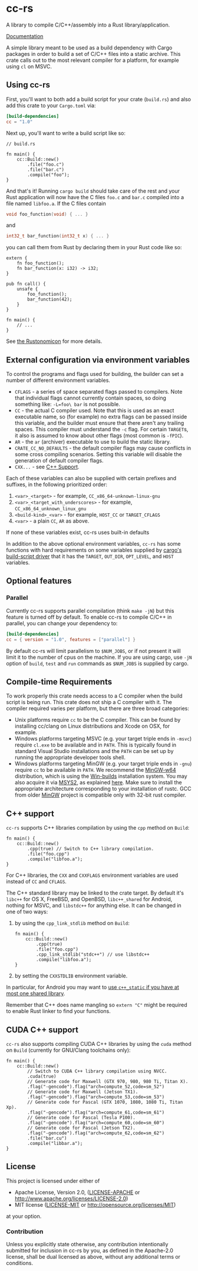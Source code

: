 # cc-rs

A library to compile C/C++/assembly into a Rust library/application.

[Documentation](https://docs.rs/cc)

A simple library meant to be used as a build dependency with Cargo packages in
order to build a set of C/C++ files into a static archive. This crate calls out
to the most relevant compiler for a platform, for example using `cl` on MSVC.

## Using cc-rs

First, you'll want to both add a build script for your crate (`build.rs`) and
also add this crate to your `Cargo.toml` via:

```toml
[build-dependencies]
cc = "1.0"
```

Next up, you'll want to write a build script like so:

```rust,no_run
// build.rs

fn main() {
    cc::Build::new()
        .file("foo.c")
        .file("bar.c")
        .compile("foo");
}
```

And that's it! Running `cargo build` should take care of the rest and your Rust
application will now have the C files `foo.c` and `bar.c` compiled into a file
named `libfoo.a`. If the C files contain

```c
void foo_function(void) { ... }
```

and

```c
int32_t bar_function(int32_t x) { ... }
```

you can call them from Rust by declaring them in
your Rust code like so:

```rust,no_run
extern {
    fn foo_function();
    fn bar_function(x: i32) -> i32;
}

pub fn call() {
    unsafe {
        foo_function();
        bar_function(42);
    }
}

fn main() {
    // ...
}
```

See [the Rustonomicon](https://doc.rust-lang.org/nomicon/ffi.html) for more details.

## External configuration via environment variables

To control the programs and flags used for building, the builder can set a
number of different environment variables.

* `CFLAGS` - a series of space separated flags passed to compilers. Note that
             individual flags cannot currently contain spaces, so doing
             something like: `-L=foo\ bar` is not possible.
* `CC` - the actual C compiler used. Note that this is used as an exact
         executable name, so (for example) no extra flags can be passed inside
         this variable, and the builder must ensure that there aren't any
         trailing spaces. This compiler must understand the `-c` flag. For
         certain `TARGET`s, it also is assumed to know about other flags (most
         common is `-fPIC`).
* `AR` - the `ar` (archiver) executable to use to build the static library.
* `CRATE_CC_NO_DEFAULTS` - the default compiler flags may cause conflicts in some cross compiling scenarios. Setting this variable will disable the generation of default compiler flags.
* `CXX...` - see [C++ Support](#c-support).

Each of these variables can also be supplied with certain prefixes and suffixes,
in the following prioritized order:

1. `<var>_<target>` - for example, `CC_x86_64-unknown-linux-gnu`
2. `<var>_<target_with_underscores>` - for example, `CC_x86_64_unknown_linux_gnu`
3. `<build-kind>_<var>` - for example, `HOST_CC` or `TARGET_CFLAGS`
4. `<var>` - a plain `CC`, `AR` as above.

If none of these variables exist, cc-rs uses built-in defaults

In addition to the above optional environment variables, `cc-rs` has some
functions with hard requirements on some variables supplied by [cargo's
build-script driver][cargo] that it has the `TARGET`, `OUT_DIR`, `OPT_LEVEL`,
and `HOST` variables.

[cargo]: http://doc.crates.io/build-script.html#inputs-to-the-build-script

## Optional features

### Parallel

Currently cc-rs supports parallel compilation (think `make -jN`) but this
feature is turned off by default. To enable cc-rs to compile C/C++ in parallel,
you can change your dependency to:

```toml
[build-dependencies]
cc = { version = "1.0", features = ["parallel"] }
```

By default cc-rs will limit parallelism to `$NUM_JOBS`, or if not present it
will limit it to the number of cpus on the machine. If you are using cargo,
use `-jN` option of `build`, `test` and `run` commands as `$NUM_JOBS`
is supplied by cargo.

## Compile-time Requirements

To work properly this crate needs access to a C compiler when the build script
is being run. This crate does not ship a C compiler with it. The compiler
required varies per platform, but there are three broad categories:

* Unix platforms require `cc` to be the C compiler. This can be found by
  installing cc/clang on Linux distributions and Xcode on OSX, for example.
* Windows platforms targeting MSVC (e.g. your target triple ends in `-msvc`)
  require `cl.exe` to be available and in `PATH`. This is typically found in
  standard Visual Studio installations and the `PATH` can be set up by running
  the appropriate developer tools shell.
* Windows platforms targeting MinGW (e.g. your target triple ends in `-gnu`)
  require `cc` to be available in `PATH`. We recommend the
  [MinGW-w64](http://mingw-w64.org) distribution, which is using the
  [Win-builds](http://win-builds.org) installation system.
  You may also acquire it via
  [MSYS2](http://msys2.github.io), as explained [here][msys2-help].  Make sure
  to install the appropriate architecture corresponding to your installation of
  rustc. GCC from older [MinGW](http://www.mingw.org) project is compatible
  only with 32-bit rust compiler.

[msys2-help]: http://github.com/rust-lang/rust#building-on-windows

## C++ support

`cc-rs` supports C++ libraries compilation by using the `cpp` method on
`Build`:

```rust,no_run
fn main() {
    cc::Build::new()
        .cpp(true) // Switch to C++ library compilation.
        .file("foo.cpp")
        .compile("libfoo.a");
}
```

For C++ libraries, the `CXX` and `CXXFLAGS` environment variables are used instead of `CC` and `CFLAGS`.

The C++ standard library may be linked to the crate target. By default it's `libc++` for OS X, FreeBSD, and OpenBSD, `libc++_shared` for Android, nothing for MSVC, and `libstdc++` for anything else. It can be changed in one of two ways:

1. by using the `cpp_link_stdlib` method on `Build`:
    ```rust,no-run
    fn main() {
        cc::Build::new()
            .cpp(true)
            .file("foo.cpp")
            .cpp_link_stdlib("stdc++") // use libstdc++
            .compile("libfoo.a");
    }
    ```
2. by setting the `CXXSTDLIB` environment variable.

In particular, for Android you may want to [use `c++_static` if you have at most one shared library](https://developer.android.com/ndk/guides/cpp-support).

Remember that C++ does name mangling so `extern "C"` might be required to enable Rust linker to find your functions.

## CUDA C++ support

`cc-rs` also supports compiling CUDA C++ libraries by using the `cuda` method
on `Build` (currently for GNU/Clang toolchains only):

```rust,no_run
fn main() {
    cc::Build::new()
        // Switch to CUDA C++ library compilation using NVCC.
        .cuda(true)
        // Generate code for Maxwell (GTX 970, 980, 980 Ti, Titan X).
        .flag("-gencode").flag("arch=compute_52,code=sm_52")
        // Generate code for Maxwell (Jetson TX1).
        .flag("-gencode").flag("arch=compute_53,code=sm_53")
        // Generate code for Pascal (GTX 1070, 1080, 1080 Ti, Titan Xp).
        .flag("-gencode").flag("arch=compute_61,code=sm_61")
        // Generate code for Pascal (Tesla P100).
        .flag("-gencode").flag("arch=compute_60,code=sm_60")
        // Generate code for Pascal (Jetson TX2).
        .flag("-gencode").flag("arch=compute_62,code=sm_62")
        .file("bar.cu")
        .compile("libbar.a");
}
```

## License

This project is licensed under either of

 * Apache License, Version 2.0, ([LICENSE-APACHE](LICENSE-APACHE) or
   http://www.apache.org/licenses/LICENSE-2.0)
 * MIT license ([LICENSE-MIT](LICENSE-MIT) or
   http://opensource.org/licenses/MIT)

at your option.

### Contribution

Unless you explicitly state otherwise, any contribution intentionally submitted
for inclusion in cc-rs by you, as defined in the Apache-2.0 license, shall be
dual licensed as above, without any additional terms or conditions.
